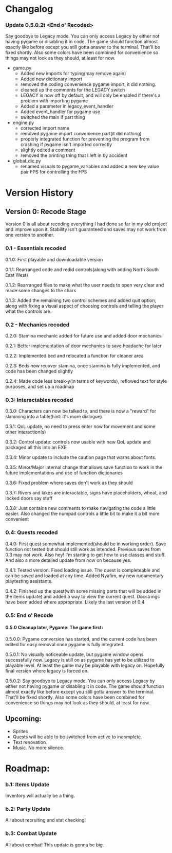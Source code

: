 # Changalog
### Update 0.5.0.2t <End o' Recoded>
 Say goodbye to Legacy mode. You can only access Legacy by either not having pygame or disabling it in code. The game should function almost exactly like before except you still gotta answer to the terminal. That'll be fixed shortly. Also some colors have been combined for convenience so things may not look as they should, at least for now.

 - game.py
   - Added new imports for typing(may remove again)
   - Added new dictionary import
   - removed the coding convenience pygame import, it did nothing.
   - cleaned up the comments for the LEGACY switch
   - LEGACY is now off by default, and will only be enabled if there's a problem with importing pygame
   - Added a parameter in legacy_event_handler
   - Added event_handler for pygame use
   - switched the main if part thing
 - engine.py
   - corrected import name
   - removed pygame import convenience part(it did nothing)
   - properly integrated function for preventing the program from crashing if pygame isn't imported correctly
   - slightly edited a comment
   - removed the printing thing that I left in by accident
 - global_dic.py
   - renamed visuals to pygame_variables and added a new key value pair FPS for controlling the FPS


# Version History
## Version 0: Recode Stage
   Version 0 is all about recoding everything I had done so far in my old project and improve upon it. Stability isn't guaranteed and saves may not work from one version to another.
 ### 0.1 - Essentials recoded
  0.1.0: First playable and downloadable version

  0.1.1: Rearranged code and redid controls(along with adding North South East West)

  0.1.2: Rearranged files to make what the user needs to open very clear and made some changes to the chars

  0.1.3: Added the remaining two control schemes and added quit option, along with fixing a visual aspect of choosing controls and telling the player what the controls are.

 ### 0.2 - Mechanics recoded
  0.2.0: Stamina mechanic added for future use and added door mechanics

  0.2.1: Better implementation of door mechanics to save headache for later

  0.2.2: Implemented bed and relocated a function for cleaner area

  0.2.3: Beds now recover stamina, once stamina is fully implemented, and code has been changed slightly

  0.2.4: Made code less break-y(in terms of keywords), reflowed text for style purposes, and set up a roadmap

 ### 0.3: Interactables recoded
  0.3.0: Characters can now be talked to, and there is now a "reward" for slamming into a table(hint: it's more dialogue)

  0.3.1: QoL update, no need to press enter now for movement and some other interaction(s)

  0.3.2: Control update: controls now usable with new QoL update and packaged all this into an EXE

  0.3.4: Minor update to include the caution page that warns about fonts.

  0.3.5: Minor/Major internal change that allows save function to work in the future implementations and use of function dictionaries

  0.3.6: Fixed problem where saves don't work as they should

  0.3.7: Rivers and lakes are interactable, signs have placeholders, wheat, and locked doors say stuff

  0.3.8: Just contains new comments to make navigating the code a little easier. Also changed the numpad controls a little bit to make it a bit more convenient

 ### 0.4: Quests recoded
  0.4.0: First quest somewhat implemented(should be in working order). Save function not tested but should still work as intended. Previous saves from 0.3 may not work. Also hey! I'm starting to get how to use classes and stuff. And also a more detailed update from now on because yes.

  0.4.1: Tested version. Fixed loading issue. The quest is completeable and can be saved and loaded at any time. Added Nyafim, my new rudamentary playtesting assistants.

  0.4.2: Finished up the quest(with some missing parts that will be added in the items update) and added a way to view the current quest. Docstrings have been added where appropriate. Likely the last version of 0.4

 ### 0.5: End o' Recode
  #### 0.5.0 Cleanup later, Pygame: The game first:
   0.5.0.0: Pygame conversion has started, and the current code has been edited for easy removal once pygame is fully integrated.

   0.5.0.1: No visually noticeable update, but pygame window opens successfully now. Legacy is still on as pygame has yet to be utilized to playable level. At least the game may be playable with legacy on. Hopefully final version where legacy is forced on.

   0.5.0.2: Say goodbye to Legacy mode. You can only access Legacy by either not having pygame or disabling it in code. The game should function almost exactly like before except you still gotta answer to the terminal. That'll be fixed shortly. Also some colors have been combined for convenience so things may not look as they should, at least for now.


## Upcoming:
 - Sprites
 - Quests will be able to be switched from active to incomplete.
 - Text renovation.
 - Music. No more silence.

# Roadmap:
 ### b.1: Items Update
  Inventory will actually be a thing.
 ### b.2: Party Update
  All about recruiting and stat checking!
 ### b.3: Combat Update
  All about combat! This update is gonna be big.
